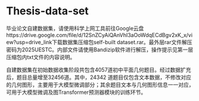 # Thesis-data-set
毕业论文自建数据集，请使用科学上网工具前往Google云盘https://drive.google.com/file/d/12SnZCyAiQAnVhI3aOoWdqECdBgv2xK_x/view?usp=drive_link下载数据集压缩包self-built dataset.rar。最外层rar文件解压密码为2025UESTC。内部文件请使用Bandizip软件进行解压，操作提示见第一层压缩包内txt文件的内容说明。

自建数据集在初始数据收集阶段共包含4057道初中平面几何题目。经过数据扩充后，题目总量增至32456道。其中，24342 道题目仅包含文本数据，不修改对应的几何图形，主要用于大模型微调部分；其余题目文本与几何图形信息一一对应，可用于大模型微调及图Transformer预测器模块的训练环节。
